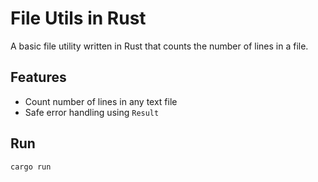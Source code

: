 # File Utils in Rust

A basic file utility written in Rust that counts the number of lines in a file.

## Features
- Count number of lines in any text file
- Safe error handling using `Result`

## Run
```bash
cargo run
